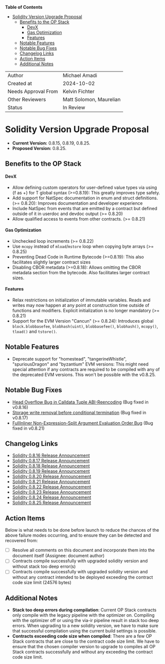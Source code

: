 <!-- START doctoc generated TOC please keep comment here to allow auto update -->
<!-- DON'T EDIT THIS SECTION, INSTEAD RE-RUN doctoc TO UPDATE -->
**Table of Contents**

- [Solidity Version Upgrade Proposal](#solidity-version-upgrade-proposal)
  - [Benefits to the OP Stack](#benefits-to-the-op-stack)
      - [DevX](#devx)
      - [Gas Optimization](#gas-optimization)
      - [Features](#features)
  - [Notable Features](#notable-features)
  - [Notable Bug Fixes](#notable-bug-fixes)
  - [Changelog Links](#changelog-links)
  - [Action Items](#action-items)
  - [Additional Notes](#additional-notes)

<!-- END doctoc generated TOC please keep comment here to allow auto update -->

|                     |                         |
| ------------------- | ----------------------- |
| Author              | Michael Amadi           |
| Created at          | 2024-10-02              |
| Needs Approval From | Kelvin Fichter          |
| Other Reviewers     | Matt Solomon, Maurelian |
| Status              | In Review               |

# Solidity Version Upgrade Proposal

- **Current Version:** 0.8.15, 0.8.19, 0.8.25.
- **Proposed Version:** 0.8.25.

## Benefits to the OP Stack

#### DevX

- Allow defining custom operators for user-defined value types via using {f as +} for T global syntax (>=0.8.19): This greatly improves type safety.
- Add support for NatSpec documentation in enum and struct definitions. (>= 0.8.20): Improves documentation and developer experience
- Include NatSpec from events that are emitted by a contract but defined outside of it in userdoc and devdoc output (>= 0.8.20)
- Allow qualified access to events from other contracts. (>= 0.8.21)

#### Gas Optimization

- Unchecked loop increments (>= 0.8.22)
- Use `mcopy` instead of `mload`/`mstore` loop when copying byte arrays (>= 0.8.25)
- Preventing Dead Code in Runtime Bytecode (>=0.8.19): This also facilitates slightly larger contract sizes
- Disabling CBOR metadata (>=0.8.18): Allows omitting the CBOR metadata section from the bytecode. Also facilitates larger contract sizes.

#### Features

- Relax restrictions on initialization of immutable variables. Reads and writes may now happen at any point at construction time outside of functions and modifiers. Explicit initialization is no longer mandatory (>= 0.8.21)
- Support for the EVM Version "Cancun" (>= 0.8.24): Introduces global `block.blobbasefee`, `blobhash(uint)`, `blobbasefee()`, `blobhash()`, `mcopy()`, `tload()` and `tstore()`.

## Notable Features

- Deprecate support for "homestead", "tangerineWhistle", "spuriousDragon" and "byzantium" EVM versions: This might need special attention if any contracts are required to be compiled with any of the deprecated EVM versions. This won't be possible with the v0.8.25.

## Notable Bug Fixes

- [Head Overflow Bug in Calldata Tuple ABI-Reencoding](https://soliditylang.org/blog/2022/08/08/calldata-tuple-reencoding-head-overflow-bug/) (Bug fixed in v0.8.16)
- [Storage write removal before conditional termination](https://soliditylang.org/blog/2022/09/08/storage-write-removal-before-conditional-termination/) (Bug fixed in v0.8.17)
- [FullInliner Non-Expression-Split Argument Evaluation Order Bug](https://soliditylang.org/blog/2023/07/19/full-inliner-non-expression-split-argument-evaluation-order-bug/) (Bug fixed in v0.8.21)

## Changelog Links

- [Solidity 0.8.16 Release Announcement](https://soliditylang.org/blog/2022/08/08/solidity-0.8.16-release-announcement/)
- [Solidity 0.8.17 Release Announcement](https://soliditylang.org/blog/2022/09/08/solidity-0.8.17-release-announcement/)
- [Solidity 0.8.18 Release Announcement](https://soliditylang.org/blog/2023/02/01/solidity-0.8.18-release-announcement/)
- [Solidity 0.8.19 Release Announcement](https://soliditylang.org/blog/2023/02/22/solidity-0.8.19-release-announcement/)
- [Solidity 0.8.20 Release Announcement](https://soliditylang.org/blog/2023/05/10/solidity-0.8.20-release-announcement/)
- [Solidity 0.8.21 Release Announcement](https://soliditylang.org/blog/2023/07/19/solidity-0.8.21-release-announcement/)
- [Solidity 0.8.22 Release Announcement](https://soliditylang.org/blog/2023/10/25/solidity-0.8.22-release-announcement/)
- [Solidity 0.8.23 Release Announcement](https://soliditylang.org/blog/2023/11/08/solidity-0.8.23-release-announcement/)
- [Solidity 0.8.24 Release Announcement](https://soliditylang.org/blog/2024/01/26/solidity-0.8.24-release-announcement/)
- [Solidity 0.8.25 Release Announcement](https://soliditylang.org/blog/2024/03/14/solidity-0.8.25-release-announcement/)

## Action Items

Below is what needs to be done before launch to reduce the chances of the above failure modes occurring, and to ensure they can be detected and recovered from:

- [ ] Resolve all comments on this document and incorporate them into the document itself (Assignee: document author)
- [ ] Contracts compile successfully with upgraded solidity version and without stack too deep error(s)
- [ ] Contracts compile successfully with upgraded solidity version and without any contract intended to be deployed exceeding the contract code size limit (24576 bytes)

## Additional Notes

- **Stack too deep errors during compilation**: Current OP Stack contracts only compile with the legacy pipeline with the optimizer on. Compiling with the optimizer off or using the via-ir pipeline result in stack too deep errors. When upgrading to a new solidity version, we have to make sure that successful compilation using the current build settings is possible.
- **Contracts exceeding code size when compiled**: There are a few OP Stack contracts that are close to the contract code size limit. We have to ensure that the chosen compiler version to upgrade to compiles all OP Stack contracts successfully and without any exceeding the contract code size limit.
